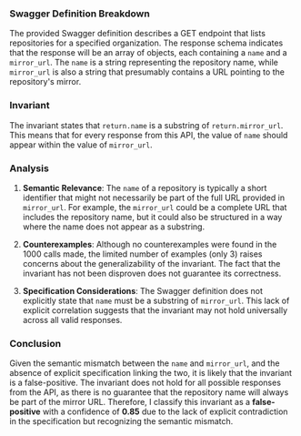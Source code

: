 ### Swagger Definition Breakdown
The provided Swagger definition describes a GET endpoint that lists repositories for a specified organization. The response schema indicates that the response will be an array of objects, each containing a `name` and a `mirror_url`. The `name` is a string representing the repository name, while `mirror_url` is also a string that presumably contains a URL pointing to the repository's mirror.

### Invariant
The invariant states that `return.name` is a substring of `return.mirror_url`. This means that for every response from this API, the value of `name` should appear within the value of `mirror_url`.

### Analysis
1. **Semantic Relevance**: The `name` of a repository is typically a short identifier that might not necessarily be part of the full URL provided in `mirror_url`. For example, the `mirror_url` could be a complete URL that includes the repository name, but it could also be structured in a way where the name does not appear as a substring. 

2. **Counterexamples**: Although no counterexamples were found in the 1000 calls made, the limited number of examples (only 3) raises concerns about the generalizability of the invariant. The fact that the invariant has not been disproven does not guarantee its correctness.

3. **Specification Considerations**: The Swagger definition does not explicitly state that `name` must be a substring of `mirror_url`. This lack of explicit correlation suggests that the invariant may not hold universally across all valid responses.

### Conclusion
Given the semantic mismatch between the `name` and `mirror_url`, and the absence of explicit specification linking the two, it is likely that the invariant is a false-positive. The invariant does not hold for all possible responses from the API, as there is no guarantee that the repository name will always be part of the mirror URL. Therefore, I classify this invariant as a **false-positive** with a confidence of **0.85** due to the lack of explicit contradiction in the specification but recognizing the semantic mismatch.

